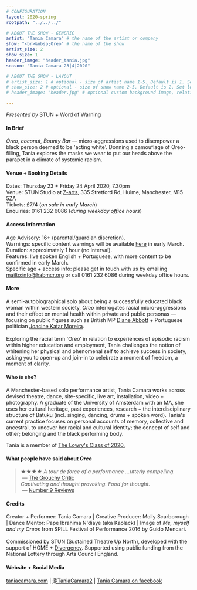 ```yaml
---
# CONFIGURATION
layout: 2020-spring
rootpath: "../../../"

# ABOUT THE SHOW - GENERIC
artist: "Tania Camara" # the name of the artist or company
show: "<br>&nbsp;Oreo" # the name of the show
artist_size: 2
show_size: 1
header_image: "header_tania.jpg"    
season: "Tania Camara 23|4|2020"

# ABOUT THE SHOW - LAYOUT
# artist_size: 1 # optional - size of artist name 1-5. Default is 1. Set longer names to lower values
# show_size: 2 # optional - size of show name 2-5. Default is 2. Set longer names to lower values
# header_image: "header.jpg" # optional custom background image, relative to current page

---
```

*Presented by* STUN *+* Word of Warning       
         
#### In Brief      
*Oreo, coconut, Bounty Bar* — micro-aggressions used to disempower a black person deemed to be 'acting white'. Donning a camouflage of Oreo-filling, Tania explores the masks we wear to put our heads above the parapet in a climate of systemic racism.          
        
#### Venue + Booking Details           
Dates: Thursday 23 + Friday 24 April 2020, 7.30pm        
Venue: STUN Studio at <a href="http://www.z-arts.org/home/your-visit-to-z-arts/getting-here" target="_blank">Z-arts</a>, 335 Stretford Rd, Hulme, Manchester, M15 5ZA         
Tickets: £7/4 (*on sale in early March*)            
Enquiries: 0161 232 6086 (*during weekday office hours*)           
          
#### Access Information        
Age Advisory: 16+ (parental/guardian discretion).<br>Warnings: specific content warnings will be available [here](/warnings) in early March.<br>Duration: approximately 1 hour (no interval).<br>Features: live spoken English + Portuguese, with more content to be confirmed in early March.<br>Specific age + access info: please get in touch with us by emailing <mailto:info@habmcr.org> or call 0161 232 6086 during weekday office hours.         
             
#### More         
A semi-autobiographical solo about being a successfully educated black woman within western society, *Oreo* interrogates racial micro-aggressions and their effect on mental health within private and public personas — focusing on public figures such as British MP <a href="http://en.wikipedia.org/wiki/Diane_Abbott" target="_blank">Diane Abbott</a> + Portuguese politician <a href="http://en.wikipedia.org/wiki/Joacine_Katar_Moreira" target="_blank">Joacine Katar Moreira</a>.<br><br>Exploring the racial term 'Oreo' in relation to experiences of episodic racism within higher education and employment, Tania challenges the notion of whitening her physical and phenomenal self to achieve success in society, asking you to open-up and join-in to celebrate a moment of freedom, a moment of clarity.       
         
#### Who is she?        
A Manchester-based solo performance artist, Tania Camara works across devised theatre, dance, site-specific, live art, installation, video + photography. A graduate of the University of Amsterdam with an MA, she uses her cultural heritage, past experiences, research + the interdisciplinary structure of Batuku (incl. singing, dancing, drums + spoken word). Tania's current practice focuses on personal accounts of memory, collective and ancestral, to uncover her racial and cultural identity; the concept of self and other; belonging and the black performing body.           
        
Tania is a member of <a href="http://thelowry.com/about-us/artist-development/class-of-programme" target="_blank">The Lowry's Class of 2020.</a>        
        
#### What people have said about *Oreo*        
>★★★★ *A tour de force of a performance …utterly compelling.*<br>&nbsp;— <a href="http://www.thegrouchycritic.com/oreo-review" target="_blank">The Grouchy Critic</a><br>*Captivating and thought provoking. Food for thought.*<br>&nbsp;— <a href="http://number9reviews.blogspot.com/2020/01/theatre-review-oreo-home-manchester.html" target="_blank">Number 9 Reviews</a>         
         
#### Credits          
Creator + Performer: Tania Camara | Creative Producer: Molly Scarborough | Dance Mentor: Pape Ibrahima N'diaye (aka Kaolack) | Image of *Me, myself and my Oreos* from SPILL Festival of Performance 2016 by Guido Mencari.<br><br>Commissioned by STUN (Sustained Theatre Up North), developed with the support of HOME + [Divergency](/hab/divergencymcr). Supported using public funding from the National Lottery through Arts Council England.           
        
#### Website + Social Media           
<a href="http://taniacamara.com" target="_blank">taniacamara.com</a> | <a href="http://twitter.com/TaniaCamara2" target="_blank">@TaniaCamara2</a> | <a href="http://www.facebook.com/TaniaCamara.Performance.Artist/" target="_blank">Tania Camara on facebook</a>
